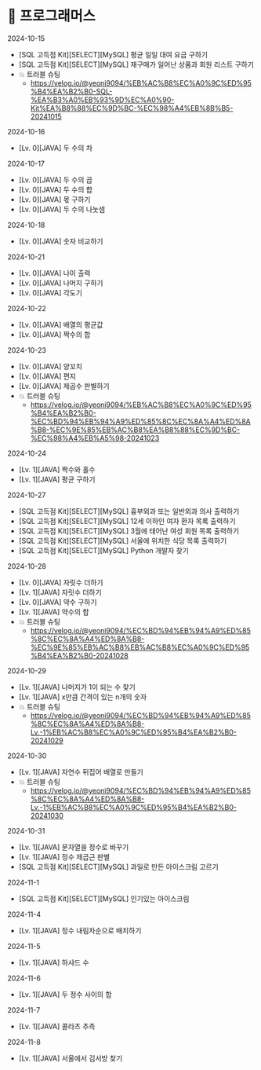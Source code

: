 # 🖤 프로그래머스

2024-10-15
- [SQL 고득점 Kit][SELECT][MySQL] 평균 일일 대여 요금 구하기
- [SQL 고득점 Kit][SELECT][MySQL] 재구매가 일어난 상품과 회원 리스트 구하기
- 💥 트러블 슈팅
  - https://velog.io/@yeoni9094/%EB%AC%B8%EC%A0%9C%ED%95%B4%EA%B2%B0-SQL-%EA%B3%A0%EB%93%9D%EC%A0%90-Kit%EA%B8%88%EC%9D%BC-%EC%98%A4%EB%8B%B5-20241015

2024-10-16
- [Lv. 0][JAVA] 두 수의 차

2024-10-17
- [Lv. 0][JAVA] 두 수의 곱
- [Lv. 0][JAVA] 두 수의 합
- [Lv. 0][JAVA] 몫 구하기
- [Lv. 0][JAVA] 두 수의 나눗셈

2024-10-18
- [Lv. 0][JAVA] 숫자 비교하기

2024-10-21
- [Lv. 0][JAVA] 나이 출력
- [Lv. 0][JAVA] 나머지 구하기
- [Lv. 0][JAVA] 각도기

2024-10-22
- [Lv. 0][JAVA] 배열의 평균값
- [Lv. 0][JAVA] 짝수의 합

2024-10-23
- [Lv. 0][JAVA] 양꼬치
- [Lv. 0][JAVA] 편지
- [Lv. 0][JAVA] 제곱수 판별하기
- 💥 트러블 슈팅
  - https://velog.io/@yeoni9094/%EB%AC%B8%EC%A0%9C%ED%95%B4%EA%B2%B0-%EC%BD%94%EB%94%A9%ED%85%8C%EC%8A%A4%ED%8A%B8-%EC%9E%85%EB%AC%B8%EA%B8%88%EC%9D%BC-%EC%98%A4%EB%A5%98-20241023

 2024-10-24
  - [Lv. 1][JAVA] 짝수와 홀수
  - [Lv. 1][JAVA] 평균 구하기

2024-10-27
  - [SQL 고득점 Kit][SELECT][MySQL] 흉부외과 또는 일반외과 의사 출력하기
  - [SQL 고득점 Kit][SELECT][MySQL] 12세 이하인 여자 환자 목록 출력하기
  - [SQL 고득점 Kit][SELECT][MySQL] 3월에 태어난 여성 회원 목록 출력하기
  - [SQL 고득점 Kit][SELECT][MySQL] 서울에 위치한 식당 목록 출력하기
  - [SQL 고득점 Kit][SELECT][MySQL] Python 개발자 찾기

2024-10-28
  - [Lv. 0][JAVA] 자릿수 더하기
  - [Lv. 1][JAVA] 자릿수 더하기
  - [Lv. 0][JAVA] 약수 구하기
  - [Lv. 1][JAVA] 약수의 합
  - 💥 트러블 슈팅
    - https://velog.io/@yeoni9094/%EC%BD%94%EB%94%A9%ED%85%8C%EC%8A%A4%ED%8A%B8-%EC%9E%85%EB%AC%B8%EB%AC%B8%EC%A0%9C%ED%95%B4%EA%B2%B0-20241028
   
2024-10-29
- [Lv. 1][JAVA] 나머지가 1이 되는 수 찾기
- [Lv. 1][JAVA] x만큼 간격이 있는 n개의 숫자
- 💥 트러블 슈팅
  - https://velog.io/@yeoni9094/%EC%BD%94%EB%94%A9%ED%85%8C%EC%8A%A4%ED%8A%B8-Lv.-1%EB%AC%B8%EC%A0%9C%ED%95%B4%EA%B2%B0-20241029

2024-10-30
- [Lv. 1][JAVA] 자연수 뒤집어 배열로 만들기
- 💥 트러블 슈팅
  - https://velog.io/@yeoni9094/%EC%BD%94%EB%94%A9%ED%85%8C%EC%8A%A4%ED%8A%B8-Lv.-1%EB%AC%B8%EC%A0%9C%ED%95%B4%EA%B2%B0-20241030

2024-10-31
- [Lv. 1][JAVA] 문자열을 정수로 바꾸기
- [Lv. 1][JAVA] 정수 제곱근 판별
- [SQL 고득점 Kit][SELECT][MySQL] 과일로 만든 아이스크림 고르기

2024-11-1
- [SQL 고득점 Kit][SELECT][MySQL] 인기있는 아이스크림

2024-11-4
- [Lv. 1][JAVA] 정수 내림차순으로 배치하기

2024-11-5
- [Lv. 1][JAVA] 하샤드 수

2024-11-6
- [Lv. 1][JAVA] 두 정수 사이의 합

2024-11-7
- [Lv. 1][JAVA] 콜라츠 추측

2024-11-8
- [Lv. 1][JAVA] 서울에서 김서방 찾기
